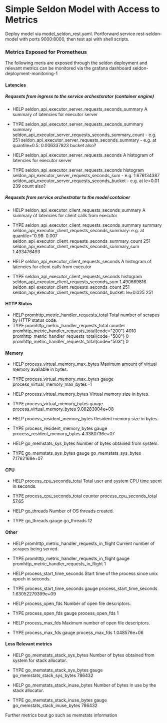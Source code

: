 # Simple Seldon Model with Access to Metrics

Deploy model via model_seldon_rest.yaml. Portforward service rest-seldon-model with
ports 9000:8000, then test api with shell scripts.


### Metrics Exposed for Prometheus 

The following meris are exposed through the seldon deployment and relevant metrics
can be monitored via the grafana dashboard  seldon-deployment-monitoring-1


#### Latencies

##### Requsets from ingress to the service orchestsrator (container engine)

* HELP seldon_api_executor_server_requests_seconds_summary A summary of latencies for executor server
* TYPE seldon_api_executor_server_requests_seconds_summary summary
seldon_api_executor_server_requests_seconds_summary_count - e.g. 251
seldon_api_executor_server_requests_seconds_summary - e.g. at quantile=0.5: 0.006337823
bucket also?

* HELP seldon_api_executor_server_requests_seconds A histogram of latencies for executor server
* TYPE seldon_api_executor_server_requests_seconds histogram
seldon_api_executor_server_requests_seconds_sum - e.g. 1.676134387
seldon_api_executor_server_requests_seconds_bucket - e.g. at le=0.01 239
count also?

##### Requsets from service orchestrator to the model container


* HELP seldon_api_executor_client_requests_seconds_summary A summary of latencies for client calls from executor
* TYPE seldon_api_executor_client_requests_seconds_summary summary
seldon_api_executor_client_requests_seconds_summary: e.g. at quantile="0.98: 0.007
seldon_api_executor_client_requests_seconds_summary_count 251
seldon_api_executor_client_requests_seconds_summary_sum 1.493476493

* HELP seldon_api_executor_client_requests_seconds A histogram of latencies for client calls from executor
* TYPE seldon_api_executor_client_requests_seconds histogram
seldon_api_executor_client_requests_seconds_sum 1.490669816
seldon_api_executor_client_requests_seconds_count 251
seldon_api_executor_client_requests_seconds_bucket: le=0.025 251

#### HTTP Status

* HELP promhttp_metric_handler_requests_total Total number of scrapes by HTTP status code.
* TYPE promhttp_metric_handler_requests_total counter 
promhttp_metric_handler_requests_total{code="200"} 4010
promhttp_metric_handler_requests_total{code="500"} 0
promhttp_metric_handler_requests_total{code="503"} 0


#### Memory

* HELP process_virtual_memory_max_bytes Maximum amount of virtual memory available in bytes.
* TYPE process_virtual_memory_max_bytes gauge
process_virtual_memory_max_bytes -1

* HELP process_virtual_memory_bytes Virtual memory size in bytes.
* TYPE process_virtual_memory_bytes gauge
process_virtual_memory_bytes 9.08283904e+08

* HELP process_resident_memory_bytes Resident memory size in bytes.
* TYPE process_resident_memory_bytes gauge
process_resident_memory_bytes 4.3380736e+07

* HELP go_memstats_sys_bytes Number of bytes obtained from system.
* TYPE go_memstats_sys_bytes gauge
go_memstats_sys_bytes 7.1762168e+07

#### CPU

* HELP process_cpu_seconds_total Total user and system CPU time spent in seconds.
* TYPE process_cpu_seconds_total counter
process_cpu_seconds_total 57.65

* HELP go_threads Number of OS threads created.
* TYPE go_threads gauge
go_threads 12

#### Other


* HELP promhttp_metric_handler_requests_in_flight Current number of scrapes being served.
* TYPE promhttp_metric_handler_requests_in_flight gauge
promhttp_metric_handler_requests_in_flight 1

* HELP process_start_time_seconds Start time of the process since unix epoch in seconds.
* TYPE process_start_time_seconds gauge
process_start_time_seconds 1.63052279399e+09

* HELP process_open_fds Number of open file descriptors.
* TYPE process_open_fds gauge
process_open_fds 1

* HELP process_max_fds Maximum number of open file descriptors.
* TYPE process_max_fds gauge
process_max_fds 1.048576e+06


#### Less Relevant metrics


* HELP go_memstats_stack_sys_bytes Number of bytes obtained from system for stack allocator.
* TYPE go_memstats_stack_sys_bytes gauge
go_memstats_stack_sys_bytes 786432

* HELP go_memstats_stack_inuse_bytes Number of bytes in use by the stack allocator.
* TYPE go_memstats_stack_inuse_bytes gauge
go_memstats_stack_inuse_bytes 786432

Further metrics bout go such as memstats information
